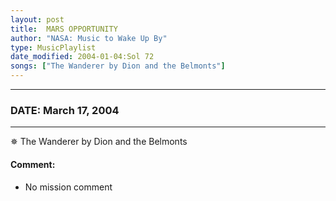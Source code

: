 ```yaml
---
layout: post
title:  MARS OPPORTUNITY
author: "NASA: Music to Wake Up By"
type: MusicPlaylist
date_modified: 2004-01-04:Sol 72
songs: ["The Wanderer by Dion and the Belmonts"]
---
```


----
### DATE: March 17, 2004
----
✵ The Wanderer by Dion and the Belmonts

#### Comment:
* No mission comment



<br/>
<center>
	<a target="_blank"
	   href="https://twitter.com/intent/tweet?hashtags=Space,NASA,Playlist,NASAWakeupCalls,SpaceProgram&text={{ page.author}}, '{{ page.songs.first }}' {{ page.title }}, {{ page.date | date: '%B %d, %Y' }}. {{ site.url }}{{ page.url }} @nasawakeupcalls">
	   <i class="fab fa-twitter" alt="Tweet this page" style="font-size: 1.3em;"></i>
	</a>
	&nbsp; 	<i class="fas fa-user-astronaut" style="font-size: 1.5em;"></i> &nbsp;
    <a type="amzn" search="'The Wanderer by Dion and the Belmonts'" category="popular music">
        <i class="fab fa-amazon" style="font-size: 1.3em;"></i>
    </a>
</center>
